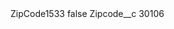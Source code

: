 <?xml version="1.0" encoding="UTF-8"?>
<CustomMetadata xmlns="http://soap.sforce.com/2006/04/metadata" xmlns:xsi="http://www.w3.org/2001/XMLSchema-instance" xmlns:xsd="http://www.w3.org/2001/XMLSchema">
    <label>ZipCode1533</label>
    <protected>false</protected>
    <values>
        <field>Zipcode__c</field>
        <value xsi:type="xsd:string">30106</value>
    </values>
</CustomMetadata>
